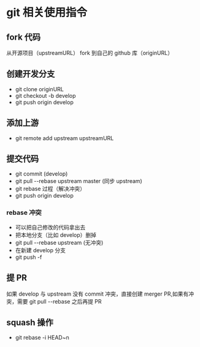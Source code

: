 # git 相关使用指令

## fork 代码
从开源项目（upstreamURL） fork 到自己的 github 库（originURL）

## 创建开发分支
- git clone originURL
- git checkout -b develop
- git push origin develop

## 添加上游
- git remote add upstream upstreamURL

## 提交代码
- git commit (develop)
- git pull --rebase upstream master (同步 upstream)
- git rebase 过程（解决冲突）
- git push origin develop 

### rebase 冲突
- 可以把自己修改的代码拿出去
- 把本地分支（比如 develop）删掉
- git pull --rebase upstream (无冲突)
- 在新建 develop 分支
- git push -f

## 提 PR
如果 develop 与 upstream 没有 commit 冲突，直接创建 merger PR,如果有冲突，需要 git pull --rebase 之后再提 PR

## squash 操作
- git rebase -i HEAD~n
